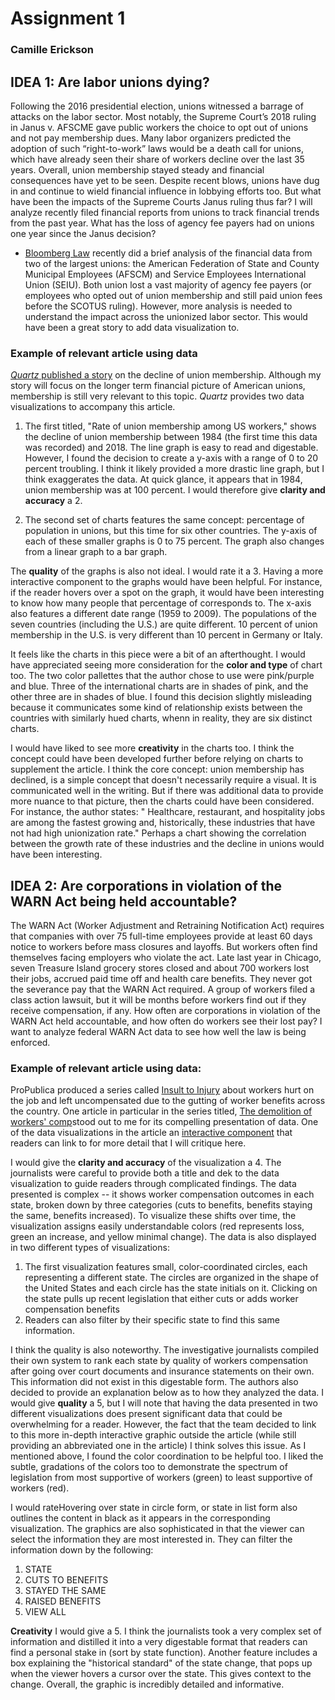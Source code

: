 # Assignment 1 

### Camille Erickson

## IDEA 1: Are labor unions dying? 
Following the 2016 presidential election, unions witnessed a barrage of attacks on the labor sector. Most notably, the Supreme Court’s 2018 ruling in Janus v. AFSCME gave public workers the choice to opt out of unions and not pay membership dues. Many labor organizers predicted the adoption of such “right-to-work” laws would be a death call for unions, which have already seen their share of workers decline over the last 35 years. Overall, union membership stayed steady and financial consequences have yet to be seen. Despite recent blows, unions have dug in and continue to wield financial influence in lobbying efforts too. But what have been the impacts of the Supreme Courts Janus ruling thus far? I will analyze recently filed financial reports from unions to track financial trends from the past year. What has the loss of agency fee payers had on unions one year since the Janus decision?

* [Bloomberg Law](https://news.bloomberglaw.com/daily-labor-report/mass-exodus-of-public-union-fee-payers-after-high-court-ruling) recently did a brief analysis of the financial data from two of the largest unions: the American Federation of State and County Municipal Employees (AFSCM) and Service Employees International Union (SEIU). Both union lost a vast majority of agency fee payers (or employees who opted out of union membership and still paid union fees before the SCOTUS ruling). However, more analysis is needed to understand the impact across the unionized labor sector. This would have been a great story to add data visualization to. 

### Example of relevant article using data

[*Quartz* published a story](https://qz.com/1542019/union-membership-in-the-us-keeps-on-falling-like-almost-everywhere-else/) on the decline of union membership. Although my story will focus on the longer term financial picture of American unions, membership is still very relevant to this topic. *Quartz* provides two data visualizations to accompany this article. 

 1. The first titled, "Rate of union membership among US workers," shows the decline of union membership between 1984 (the first time this data was recorded) and 2018. The line graph is easy to read and digestable. However, I found the decision to create a y-axis with a range of 0 to 20 percent troubling. I think it likely provided a more drastic line graph, but I think exaggerates the data. At quick glance, it appears that in 1984, union membership was at 100 percent. I would therefore give **clarity and accuracy** a 2. 

 1. The second set of charts features the same concept: percentage of population in unions, but this time for six other countries. The y-axis of each of these smaller graphs is 0 to 75 percent. The graph also changes from a linear graph to a bar graph. 

The **quality** of the graphs is also not ideal. I would rate it a 3. Having a more interactive component to the graphs would have been helpful. For instance, if the reader hovers over a spot on the graph, it would have been interesting to know how many people that percentage of corresponds to. The x-axis also features a different date range (1959 to 2009). The populations of the seven countries (including the U.S.) are quite different. 10 percent of union membership in the U.S. is very different than 10 percent in Germany or Italy.

It feels like the charts in this piece were a bit of an afterthought. I would have appreciated seeing more consideration for the **color and type** of chart too. The two color pallettes that the author chose to use were pink/purple and blue. Three of the international charts are in shades of pink, and the other three are in shades of blue. I found this decision slightly misleading because it communicates some kind of relationship exists between the countries with similarly hued charts, whenn in reality, they are six distinct charts. 

I would have liked to see more **creativity** in the charts too. I think the concept could have been developed further before relying on charts to supplement the article. I think the core concept: union membership has declined, is a simple concept that doesn't necessarily require a visual. It is communicated well in the writing. But if there was additional data to provide more nuance to that picture, then the charts could have been considered. For instance, the author states: " Healthcare, restaurant, and hospitality jobs are among the fastest growing and, historically, these industries that have not had high unionization rate." Perhaps a chart showing the correlation between the growth rate of these industries and the decline in unions would have been interesting.

## IDEA 2: Are corporations in violation of the WARN Act being held accountable?
The WARN Act (Worker Adjustment and Retraining Notification Act) requires that companies with over 75 full-time employees provide at least 60 days notice to workers before mass closures and layoffs. But workers often find themselves facing employers who violate the act. Late last year in Chicago, seven Treasure Island grocery stores closed and about 700 workers lost their jobs, accrued paid time off and health care benefits. They never got the severance pay that the WARN Act required. A group of workers filed a class action lawsuit, but it will be months before workers find out if they receive compensation, if any. How often are corporations in violation of the WARN Act held accountable, and how often do workers see their lost pay? I want to analyze federal WARN Act data to see how well the law is being enforced. 

### Example of relevant article using data: 
ProPublica produced a series called [Insult to Injury](https://www.propublica.org/series/workers-compensation) about workers hurt on the job and left uncompensated due to the gutting of worker benefits across the country. One article in particular in the series titled, [The demolition of workers' comp](https://www.propublica.org/article/the-demolition-of-workers-compensation)stood out to me for its compelling presentation of data. One of the data visualizations in the article an [interactive component](https://projects.propublica.org/graphics/workers-comp-reform-by-state) that readers can link to for more detail that I will critique here. 

I would give the **clarity and accuracy** of the visualization a 4. The journalists were careful to provide both a title and dek to the data visualization to guide readers through complicated findings. The data presented is complex -- it shows worker compensation outcomes in each state, broken down by three categories (cuts to benefits, benefits staying the same, benefits increased). To visualize these shifts over time, the visualization assigns easily understandable colors (red represents loss, green an increase, and yellow minimal change). The data is also displayed in two different types of visualizations:

  1. The first visualization features small, color-coordinated circles, each representing a different state. The circles are organized in the shape of the United States and each circle has the state initials on it. Clicking on the state pulls up recent legislation that either cuts or adds worker compensation benefits
  1. Readers can also filter by their specific state to find this same information.

I think the quality is also noteworthy. The investigative journalists compiled their own system to rank each state by quality of workers compensation after going over court documents and insurance statements on their own. This information did not exist in this digestable form. The authors also decided to provide an explanation below as to how they analyzed the data. 
I would give **quality** a 5, but I will note that having the data presented in two different visualizations does present significant data that could be overwhelming for a reader. However, the fact that the team decided to link to this more in-depth interactive graphic outside the article (while still providing an abbreviated one in the article) I think solves this issue. As I mentioned above, I found the color coordination to be helpful too. I liked the subtle, gradations of the colors too to demonstrate the spectrum of legislation from most supportive of workers (green) to least supportive of workers (red).

I would rateHovering over state in circle form, or state in list form also outlines the content in black as it appears in the corresponding visualization. The graphics are also sophisticated in that the viewer can select the information they are most interested in. They can filter the information down by the following:
  1. STATE
  1. CUTS TO BENEFITS
  1. STAYED THE SAME
  1. RAISED BENEFITS
  1. VIEW ALL
  
**Creativity** I would give a 5. I think the journalists took a very complex set of information and distilled it into a very digestable format that readers can find a personal stake in (sort by state function). Another feature includes a box explaining the "historical standard" of the state change, that pops up when the viewer hovers a cursor over the state. This gives context to the change. Overall, the graphic is incredibly detailed and informative. 
  
 


